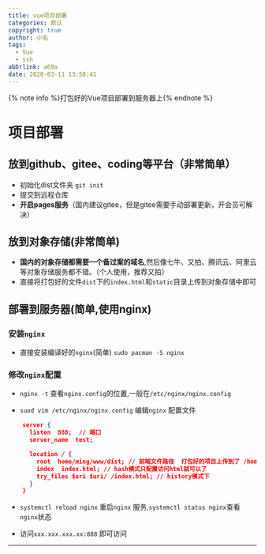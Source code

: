 ```yaml
---
title: vue项目部署
categories: 默认
copyright: true
author: 小名
tags:
  - Vue
  - ssh
abbrlink: a69a
date: 2020-03-11 13:58:41
---
```


{% note info %}打包好的Vue项目部署到服务器上{% endnote %}

<!-- more -->

# 项目部署

## 放到github、gitee、coding等平台（非常简单）

- 初始化dist文件夹 `git init`
- 提交到远程仓库
- **开启pages服务**（国内建议gitee，但是gitee需要手动部署更新，开会员可解决）

## 放到对象存储(非常简单)

- **国内的对象存储都需要一个备过案的域名**,然后像七牛、又拍、腾讯云、阿里云等对象存储服务都不错。（个人使用，推荐又拍）
- 直接将打包好的文件`dist`下的`index.html`和`static`目录上传到对象存储中即可

## 部署到服务器(简单,使用nginx)

### 安装`nginx`

+ 直接安装编译好的`nginx`(简单) `sudo pacman -S nginx`

### 修改`nginx`配置

+ `nginx -t` 查看`nginx.config`的位置,一般在`/etc/nginx/nginx.config`

+ `suod vim /etc/nginx/nginx.config`  编辑`nginx` 配置文件
```json
    server {
      listen  888;  // 端口
      server_name  test;

      location / {
        root  home/ming/www/dist; // 前端文件路径  打包好的项目上传到了 /home/ming/www/dist
        index  index.html; // hash模式只配置访问html就可以了
        try_files $uri $uri/ /index.html; // history模式下
      }
    }
```

+ `systemctl reload nginx` 重启`nginx` 服务,`systemctl status nginx`查看`nginx`状态

+ 访问`xxx.xxx.xxx.xx:888` 即可访问

---

